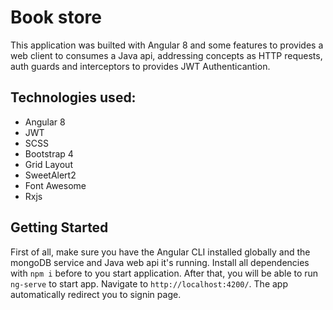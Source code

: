 # Book store

This application was builted with Angular 8 and some features to provides a web client to consumes a Java api, addressing concepts	as HTTP requests, auth guards and interceptors to provides JWT Authenticantion.

## Technologies used:
- Angular 8
- JWT
- SCSS
- Bootstrap 4
- Grid Layout
- SweetAlert2
- Font Awesome
- Rxjs

## Getting Started
First of all, make sure you have the Angular CLI installed globally and the mongoDB service and Java web api it's running. Install all dependencies with `npm i` before to you start application. After that, you will be able to run `ng-serve` to start app. Navigate to `http://localhost:4200/`. The app automatically redirect you to signin page.